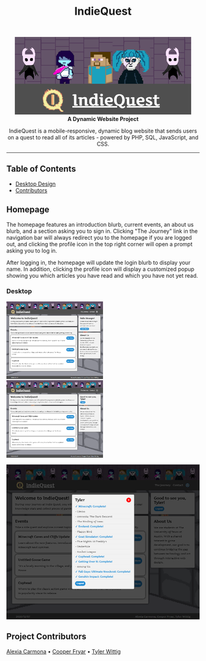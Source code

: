 <!-- Page Title -->
<h1 align="center">IndieQuest</h1><br>

<!-- Title Image -->
<p align="center">
  <img alt="IndieQuest - Title Card" src="/readme-files/title-card.png">
  <br />
  <b>A Dynamic Website Project</b>
</p>

<!-- Project Description -->
<p align="center">
  IndieQuest is a mobile-responsive, dynamic blog website that sends users on a quest to read all of its articles - powered by PHP, SQL, JavaScript, and CSS.
</p>

---

<!-- START doctoc generated TOC please keep comment here to allow auto update -->
<!-- DON'T EDIT THIS SECTION, INSTEAD RE-RUN doctoc TO UPDATE -->
## Table of Contents
- [Desktop Design](#desktop-description)
- [Contributors](#project-contributors)
<!-- END doctoc generated TOC please keep comment here to allow auto update -->

## Homepage
The homepage features an introduction blurb, current events, an about us blurb, 
and a section asking you to sign in. Clicking "The Journey" link in the navigation bar
will always redirect you to the homepage if you are logged out, and clicking the profile icon
in the top right corner will open a prompt asking you to log in.

After logging in, the homepage will update the login blurb to display your name. In addition,
clicking the profile icon will display a customized popup showing you which articles you have read
and which you have not yet read.

### Desktop
<img alt="Full Home Logged Out" src="/readme-files/full-home-loggedout.png" width="50%">
<img alt="Full Home Logged In" src="/readme-files/full-home-loggedin.png" width="50%">

![Full Popup Home](/readme-files/full-popup-home.png)

## Project Contributors
[Alexia Carmona](https://www.lexc-draws.com/) • [Cooper Fryar](https://github.com/CooperFryar) • [Tyler Wittig](https://twit96.github.io/)
